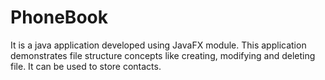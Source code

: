 # PhoneBook
It is a java application developed using JavaFX module. This application demonstrates file structure concepts like creating, modifying and deleting file. It can be used to store contacts.
